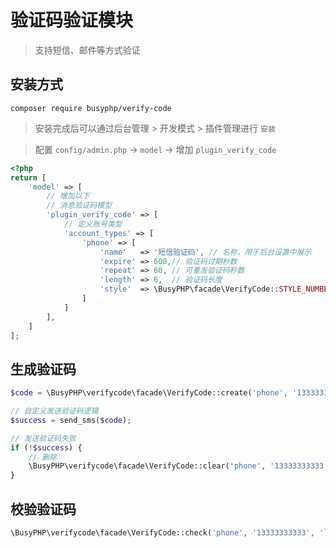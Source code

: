 验证码验证模块
===============

> 支持短信、邮件等方式验证

## 安装方式

```shell script
composer require busyphp/verify-code
```

> 安装完成后可以通过后台管理 > 开发模式 > 插件管理进行 `安装`

> 配置 `config/admin.php` -> `model` -> 增加 `plugin_verify_code`

```php
<?php
return [
    'model' => [
        // 增加以下
        // 消息验证码模型
        'plugin_verify_code' => [
            // 定义账号类型
            'account_types' => [
                'phone' => [
                    'name'   => '短信验证码', // 名称，用于后台设置中展示
                    'expire' => 600,// 验证码过期秒数
                    'repeat' => 60, // 可重发验证码秒数
                    'length' => 6,  // 验证码长度
                    'style'  => \BusyPHP\facade\VerifyCode::STYLE_NUMBER  // 验证码类型
                ]
            ]
        ],
    ]
];
```

## 生成验证码

```php
$code = \BusyPHP\verifycode\facade\VerifyCode::create('phone', '13333333333', 'login');

// 自定义发送验证码逻辑
$success = send_sms($code); 

// 发送验证码失败
if (!$success) {
    // 删除
    \BusyPHP\verifycode\facade\VerifyCode::clear('phone', '13333333333', 'login');
}

```

## 校验验证码
```php
\BusyPHP\verifycode\facade\VerifyCode::check('phone', '13333333333', 'login', '123456');
```